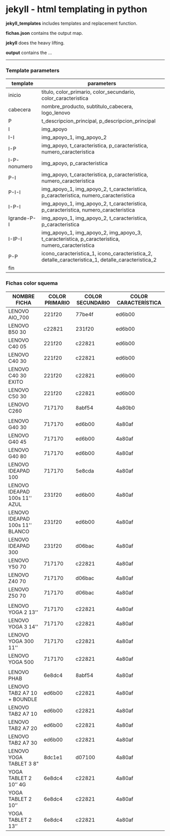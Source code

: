 # jekyll - html templating in python

**jekyll_templates** includes templates and replacement function.

**fichas.json** contains the output map.

**jekyll** does the heavy lifting.

**output** contains the ...

---

### Template parameters

| template     | parameters                                                                                         |
|--------------|----------------------------------------------------------------------------------------------------|
| inicio       | titulo, color_primario, color_secundario, color_caracteristica                                     |
| cabecera     | nombre_producto, subtitulo_cabecera, logo_lenovo                                                   |
| P            | t_descripcion_principal, p_descripcion_principal                                                   |
| I            | img_apoyo                                                                                          |
| I-I          | img_apoyo_1, img_apoyo_2                                                                           |
| I-P          | img_apoyo, t_caracteristica, p_caracteristica, numero_caracteristica                               |
| I-P-nonumero | img_apoyo, p_caracteristica                                                                        |
| P-I          | img_apoyo, t_caracteristica, p_caracteristica, numero_caracteristica                               |
| P-I-I        | img_apoyo_1, img_apoyo_2, t_caracteristica, p_caracteristica, numero_caracteristica                |
| I-P-I        | img_apoyo_1, img_apoyo_2, t_caracteristica, p_caracteristica, numero_caracteristica                |
| Igrande-P-I  | img_apoyo_1, img_apoyo_2, t_caracteristica, p_caracteristica                                       |
| I-IP-I       | img_apoyo_1, img_apoyo_2, img_apoyo_3, t_caracteristica, p_caracteristica, numero_caracteristica   |
| P-P          | icono_caracteristica_1, icono_caracteristica_2, detalle_caracteristica_1, detalle_caracteristica_2 |
| fin          |                                                                                                    |


### Fichas color squema

| NOMBRE FICHA                    | COLOR PRIMARIO | COLOR SECUNDARIO | COLOR CARACTERÍSTICA |
|---------------------------------|----------------|------------------|----------------------|
| LENOVO AIO_700                  | 221f20         | 77be4f           | ed6b00               |
| LENOVO B50 30                   | c22821         | 231f20           | ed6b00               |
| LENOVO C40 05                   | 221f20         | c22821           | ed6b00               |
| LENOVO C40 30                   | 221f20         | c22821           | ed6b00               |
| LENOVO C40 30 EXITO             | 221f20         | c22821           | ed6b00               |
| LENOVO C50 30                   | 221f20         | c22821           | ed6b00               |
| LENOVO C260                     | 717170         | 8abf54           | 4a80b0               |
|                                 |                |                  |                      |
| LENOVO G40 30                   | 717170         | ed6b00           | 4a80af               |
| LENOVO G40 45                   | 717170         | ed6b00           | 4a80af               |
| LENOVO G40 80                   | 717170         | ed6b00           | 4a80af               |
| LENOVO IDEAPAD 100              | 717170         | 5e8cda           | 4a80af               |
| LENOVO IDEAPAD 100s 11'' AZUL   | 231f20         | ed6b00           | 4a80af               |
| LENOVO IDEAPAD 100s 11'' BLANCO | 231f20         | ed6b00           | 4a80af               |
| LENOVO IDEAPAD 300              | 231f20         | d06bac           | 4a80af               |
| LENOVO Y50 70                   | 717170         | c22821           | 4a80af               |
| LENOVO Z40 70                   | 717170         | d06bac           | 4a80af               |
| LENOVO Z50 70                   | 717170         | d06bac           | 4a80af               |
|                                 |                |                  |                      |
| LENOVO YOGA 2 13''              | 717170         | c22821           | 4a80af               |
| LENOVO YOGA 3 14''              | 717170         | c22821           | 4a80af               |
| LENOVO YOGA 300 11''            | 717170         | c22821           | 4a80af               |
| LENOVO YOGA 500                 | 717170         | c22821           | 4a80af               |
|                                 |                |                  |                      |
| LENOVO PHAB                     | 6e8dc4         | 8abf54           | 4a80af               |
| LENOVO TAB2 A7 10 + BOUNDLE     | ed6b00         | c22821           | 4a80af               |
| LENOVO TAB2 A7 10               | ed6b00         | c22821           | 4a80af               |
| LENOVO TAB2 A7 20               | ed6b00         | c22821           | 4a80af               |
| LENOVO TAB2 A7 30               | ed6b00         | c22821           | 4a80af               |
| LENOVO YOGA TABLET 3 8"         | 8dc1e1         | d07100           | 4a80af               |
| YOGA TABLET 2 10’’ 4G           | 6e8dc4         | c22821           | 4a80af               |
| YOGA TABLET 2 10’’              | 6e8dc4         | c22821           | 4a80af               |
| YOGA TABLET 2 13’’              | 6e8dc4         | c22821           | 4a80af               |
